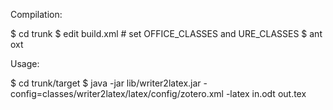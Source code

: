 Compilation:

$ cd trunk
$ edit build.xml # set OFFICE_CLASSES and URE_CLASSES
$ ant oxt

Usage:

$ cd trunk/target
$ java -jar lib/writer2latex.jar -config=classes/writer2latex/latex/config/zotero.xml -latex in.odt out.tex
